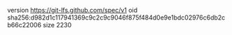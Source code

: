 version https://git-lfs.github.com/spec/v1
oid sha256:d982d1c117941369c9c2c9c9046f875f484d0e9e1bdc02976c6db2cb66c22006
size 2230
